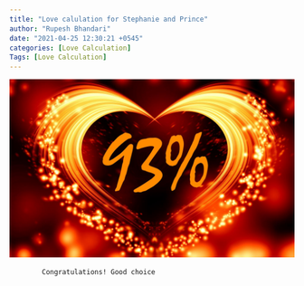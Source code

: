 ```yaml
---
title: "Love calulation for Stephanie and Prince"
author: "Rupesh Bhandari"
date: "2021-04-25 12:30:21 +0545"
categories: [Love Calculation]
Tags: [Love Calculation]
---
```


![Match Picture](/assets/img/lovecal/Stephanie-Prince.jpg)

            Congratulations! Good choice
    